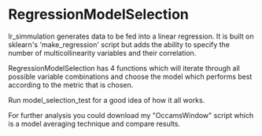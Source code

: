 # RegressionModelSelection
lr_simmulation generates data to be fed into a linear regression.  It is built on sklearn's 'make_regression' script but adds the ability to specify the number of multicollinearity variables and their correlation.  

RegressionModelSelection has 4 functions which will iterate through all possible variable combinations and choose the model which performs best according to the metric that is chosen. 

Run model_selection_test for a good idea of how it all works.

For further analysis you could download my "OccamsWindow" script which is a model averaging technique and compare results. 
